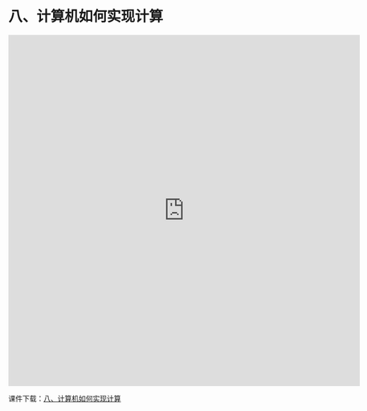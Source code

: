 # 八、计算机如何实现计算
<iframe  style="width: 700px; height: 700px;"  src=https://www.pptplus.cn/index.php?g=Site&m=Genericcode&a=detail&id=4582 frameborder=0 allowfullscreen></iframe>

课件下载：[八、计算机如何实现计算](https://github.com/kinggolzu/Introduction-to-Computer/blob/master/courseware/8.计算机如何实现计算.pptx?raw=true)